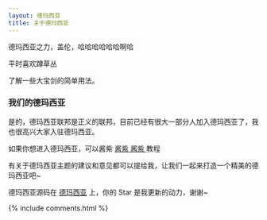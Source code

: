 ```yaml
---
layout: 德玛西亚
title: 关于德玛西亚 
---
```


德玛西亚之力，盖伦，哈哈哈哈哈哈啊哈
<p>
平时喜欢蹲草丛
<p>
了解一些大宝剑的简单用法。

<p>

<h3> 我们的德玛西亚 </h3>  

<p>

是的，德玛西亚联邦是正义的联邦，目前已经有很大一部分人加入德玛西亚了，我也很高兴大家入驻德玛西亚。

<p>

如果你想进入德玛西亚，可以酱紫
<a href="/2016/10/jekyll_tutorials1/"> 酱紫 酱紫 </a>
教程

<p>

有关于德玛西亚主题的建议和意见都可以提给我，让我们一起来打造一个精美的德玛西亚吧~ 

<p> 

德玛西亚源码在 <a target="_blank" href='https://github.com/leopardpan/leopardpan.github.io/'>德玛西亚</a> 上，你的 Star 是我更新的动力，谢谢~

<p> 

<p> 

<p> 


{% include comments.html %}

